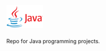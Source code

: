 <h1>
  <img src="https://github.com/joshfarias/Java/raw/main/images/Java-Logo.png" alt="Java Logo" height="60">
</h1>

Repo for Java programming projects.
